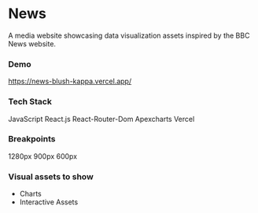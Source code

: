 # News

A media website showcasing data visualization assets inspired by the BBC News website.

### Demo

https://news-blush-kappa.vercel.app/

### Tech Stack

JavaScript
React.js
React-Router-Dom
Apexcharts
Vercel

### Breakpoints

1280px
900px
600px

### Visual assets to show

- Charts
- Interactive Assets
